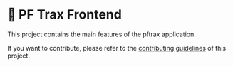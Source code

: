 # 🥞 PF Trax Frontend

This project contains the main features of the pftrax application.

If you want to contribute, please refer to the [contributing guidelines](./CONTRIBUTING.md) of this project.
